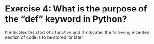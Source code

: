 # Exercise 4: What is the purpose of the “def” keyword in Python?
It indicates the start of a function and
It indicated the following indented section of code is to be stored for later